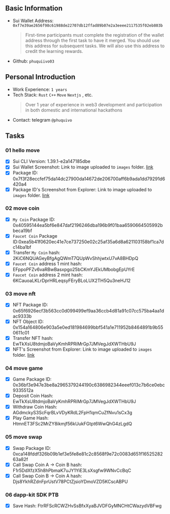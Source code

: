 ## Basic Information

- Sui Wallet Address: `0xf7e39ae2656f98c61988de22707db12ffad89b07e2a3eeee2117535f02eb803b`
  > First-time participants must complete the registration of the wallet address through the first task to have it merged. You should use this address for subsequent tasks. We will also use this address to credit the learning rewards.
- Github: `phuquiivo03`

## Personal Introduction

- Work Experience: `1 years`
- Tech Stack: `Rust` `C++` `Move` `Nextjs` , etc.
  > Over 1 year of experience in web3 development and participation in both domestic and international hackathons
- Contact: telegram `@phuquivo`

## Tasks

### 01 hello move

- [x] Sui CLI Version: 1.39.1-e2a147185dbe
- [x] Sui Wallet Screenshot: Link to image uploaded to `images` folder. [link](./images/task1-1.png)
- [x] Package ID: 0x7f3f28eccfef75da14dc27900da14672de206700aff6b9ada1dd79291d6420a4
- [x] Package ID's Screenshot from Explorer: Link to image uploaded to `images` folder. [link](./images/task1-2.png)

### 02 move coin

- [x] `My Coin` Package ID: 0x40595144ea5bf6e847daf2196246dba196b9f01baa6590664505992bbeca19bf
- [x] `Faucet Coin` Package ID:0xea5b41f0620ec41e7ce737250e02c25af35a6d8a621103158bf1ca7dc14ba1bf
- [x] Transfer `My Coin` hash: 2KiC6NQUAGeyBfgAgQWmT7QUpWvShhjwtxU7vA8BHDpQ
- [x] `Faucet Coin` address 1 mint hash: EFppoPFZv6vaRBwBasxpgo25bCKmYJEkUMbobgEpUYrE
- [x] `Faucet Coin` address 2 mint hash: 6KCauoaLKLrDprHRLeqsyFEryBLoLUX2TH5Qu3neHJ12

### 03 move nft

- [x] NFT Package ID: 0x65f6926ecf3b563cc0d099499ef9aa36ccb4d81a91c07cc575ba4aa1dac9333b
- [x] NFT Object ID: 0x154a164806e903a5e0ed181984699bbf541a1e711952b8464891b9b550611c01
- [x] Transfer NFT hash: EwTkXsU8tdmjoBaVyKmhRPRiMrGp7JMVegJdXWTHbU9J
- [x] NFT's Screenshot from Explorer: Link to image uploaded to `images` folder. [link](./images/task3.png)

### 04 move game

- [x] Game Package ID: 0x36bf3e947e3be8a2965379244190c6386982344eeef013c7b6ce0ebc9335512a
- [x] Deposit Coin Hash: EwTkXsU8tdmjoBaVyKmhRPRiMrGp7JMVegJdXWTHbU9J
- [x] Withdraw Coin Hash: AGdmckyS3ScFqrBLvVDyKRdL2FpH1qmCuZfNvu1sCx3g
- [x] Play Game Hash: HtmnET3FSc2MrZY8ikmjf56kUukFGtpt6WwQhG4zLgdQ

### 05 move swap

- [x] Swap Package ID: 0xca148fddf326b09b1ef3e5fe8e81c2c8568f9e72c0083d651f1652528263a82f
- [x] Call Swap Coin A -> Coin B hash: F1r5DdXfzX5h8hPbmaK7uJY1YiE3LsXsgfw9WNvCcBqC
- [x] Call Swap Coin B -> Coin A hash: Djs8YkhRZdnFprUstV78PCtZjsioYDmoVZD5KCscABPU

### 06 dapp-kit SDK PTB

- [x] Save Hash: FtrRFScRCWZHvSsBfxXyaBJVDFGyMNCHtCWazydVBFwg

